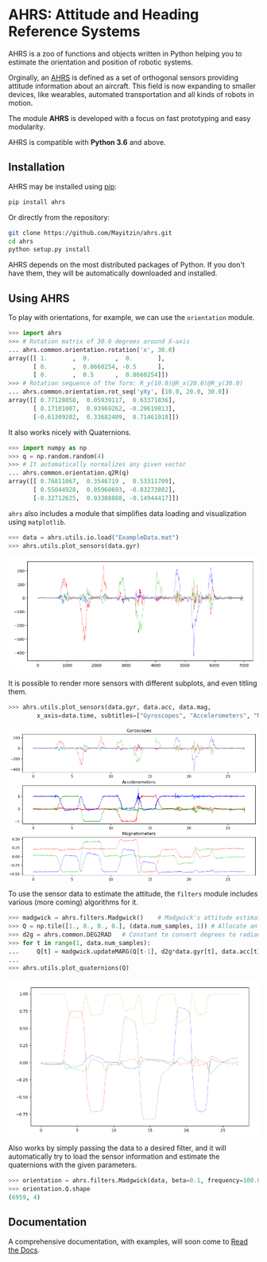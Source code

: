 # AHRS: Attitude and Heading Reference Systems

AHRS is a zoo of functions and objects written in Python helping you to estimate the orientation and position of robotic systems.

Orginally, an [AHRS](https://en.wikipedia.org/wiki/Attitude_and_heading_reference_system) is defined as a set of orthogonal sensors providing attitude information about an aircraft. This field is now expanding to smaller devices, like wearables, automated transportation and all kinds of robots in motion.

The module __AHRS__ is developed with a focus on fast prototyping and easy modularity.

AHRS is compatible with __Python 3.6__ and above.

## Installation

AHRS may be installed using [pip](https://pip.pypa.io):

```sh
pip install ahrs
```

Or directly from the repository:

```sh
git clone https://github.com/Mayitzin/ahrs.git
cd ahrs
python setup.py install
```

AHRS depends on the most distributed packages of Python. If you don't have them, they will be automatically downloaded and installed.

## Using AHRS

To play with orientations, for example, we can use the `orientation` module.

```py
>>> import ahrs
>>> # Rotation matrix of 30.0 degrees around X-axis
... ahrs.common.orientation.rotation('x', 30.0)
array([[ 1.       ,  0.       ,  0.       ],
       [ 0.       ,  0.8660254, -0.5      ],
       [ 0.       ,  0.5      ,  0.8660254]])
>>> # Rotation sequence of the form: R_y(10.0)@R_x(20.0)@R_y(30.0)
... ahrs.common.orientation.rot_seq('yXy', [10.0, 20.0, 30.0])
array([[ 0.77128058,  0.05939117,  0.63371836],
       [ 0.17101007,  0.93969262, -0.29619813],
       [-0.61309202,  0.33682409,  0.71461018]])
```

It also works nicely with Quaternions.

```py
>>> import numpy as np
>>> q = np.random.random(4)
>>> # It automatically normalizes any given vector
... ahrs.common.orientation.q2R(q)
array([[ 0.76811067,  0.3546719 ,  0.53311709],
       [ 0.55044928,  0.05960693, -0.83273802],
       [-0.32712625,  0.93308888, -0.14944417]])
```

`ahrs` also includes a module that simplifies data loading and visualization using `matplotlib`.

```py
>>> data = ahrs.utils.io.load("ExampleData.mat")
>>> ahrs.utils.plot_sensors(data.gyr)
```

![Simple Sensor Plotting](plot_sensors_simple_screenshot.png)

It is possible to render more sensors with different subplots, and even titling them.

```py
>>> ahrs.utils.plot_sensors(data.gyr, data.acc, data.mag,
        x_axis=data.time, subtitles=["Gyroscopes", "Accelerometers", "Magnetometers"])
```

![Full Sensor Plotting](plot_sensors_screenshot.png)

To use the sensor data to estimate the attitude, the `filters` module includes various (more coming) algorithms for it.

```py
>>> madgwick = ahrs.filters.Madgwick()    # Madgwick's attitude estimation using default values
>>> Q = np.tile([1., 0., 0., 0.], (data.num_samples, 1)) # Allocate an array for all quaternions
>>> d2g = ahrs.common.DEG2RAD   # Constant to convert degrees to radians
>>> for t in range(1, data.num_samples):
...     Q[t] = madgwick.updateMARG(Q[t-1], d2g*data.gyr[t], data.acc[t], data.mag[t])
...
>>> ahrs.utils.plot_quaternions(Q)
```

![Quaternion Plotting](plot_quaternions_screenshot.png)

Also works by simply passing the data to a desired filter, and it will automatically try to load the sensor information and estimate the quaternions with the given parameters.

```py
>>> orientation = ahrs.filters.Madgwick(data, beta=0.1, frequency=100.0)
>>> orientation.Q.shape
(6959, 4)
```


## Documentation

A comprehensive documentation, with examples, will soon come to [Read the Docs](https://docs.readthedocs.io/).
